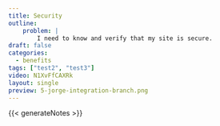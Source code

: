 ```yaml
---
title: Security
outline:
    problem: |
        I need to know and verify that my site is secure.
draft: false
categories:
  - benefits
tags: ["test2", "test3"]
video: N1XvFfCAXRk
layout: single
preview: 5-jorge-integration-branch.png
---
```


{{< generateNotes >}}
